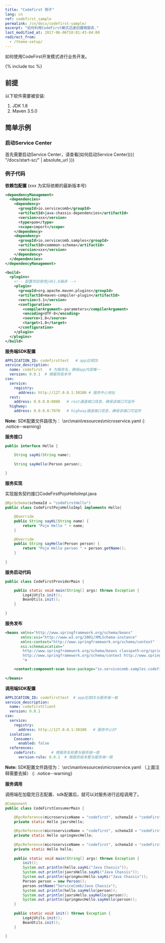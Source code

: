 ```yaml
---
title: "CodeFirst 例子"
lang: cn
ref: codefirst_sample
permalink: /cn/docs/codefirst-sample/
excerpt: "如何利用CodeFirst模式迅速创建微服务."
last_modified_at: 2017-06-06T10:01:43-04:00
redirect_from:
  - /theme-setup/
---
```


如何使用CodeFirst开发模式进行业务开发。

{% include toc %}

## 前提
以下软件需要被安装:


1. JDK 1.8
2. Maven 3.5.0 


## 简单示例
### 启动Service Center

首先需要启动Service Center，请查看[如何启动Service Center]({{ "/docs/start-sc/" | absolute_url }})

### 例子代码

**依赖包配置** (xxx 为实际依赖的最新版本号)

```xml
<dependencyManagement>
  <dependencies>
    <dependency>
      <groupId>io.servicecomb</groupId>
      <artifactId>java-chassis-dependencies</artifactId>
      <version>xxx</version>
      <type>pom</type>
      <scope>import</scope>
    </dependency>
    <dependency>
      <groupId>io.servicecomb.samples</groupId>
      <artifactId>commmon-schema</artifactId>
      <version>xxx</version>
    </dependency>
  </dependencies>
</dependencyManagement>

<build>
  <plugins>
    <!-- 配置项目使用jdk1.8编译 -->
    <plugin>
      <groupId>org.apache.maven.plugins</groupId>
      <artifactId>maven-compiler-plugin</artifactId>
      <version>3.1</version>
      <configuration>
        <compilerArgument>-parameters</compilerArgument>
        <encoding>UTF-8</encoding>
        <source>1.8</source>
        <target>1.8</target>
      </configuration>
    </plugin>
  </plugins>
</build>
```

**服务端SDK配置**

```yaml
APPLICATION_ID: codefirsttest   # app应用ID
service_description:
  name: codefirst   # 为服务名，确保app内部唯一
  version: 0.0.1  # 微服务版本号
cse:
  service:
    registry:
      address: http://127.0.0.1:30100 # 服务中心地址
  rest:
    address: 0.0.0.0:8080   # rest通道端口信息，确保该端口可监听
  highway:
    address: 0.0.0.0:7070   # highway通道端口信息，确保该端口可监听
```

**Note:** SDK配置文件路径为： \src\main\resources\microservice.yaml
{: .notice--warning}


**服务接口**

```java
public interface Hello {

    String sayHi(String name);
	
    String sayHello(Person person);
	
}
```

**服务实现**

实现服务契约接口CodeFirstPojoHelloImpl.java

```java
@RpcSchema(schemaId = "codeFirstHello")
public class CodeFirstPojoHelloImpl implements Hello{

    @Override
    public String sayHi(String name) {
        return "Pojo Hello " + name;
    }

    @Override
    public String sayHello(Person person) {
        return "Pojo Hello person " + person.getName();
    }
	
}
```

**服务启动代码**


```java
public class CodeFirstProviderMain {

    public static void main(String[] args) throws Exception {
        Log4jUtils.init();
        BeanUtils.init();
    }
	
}
```


**服务发布**

```xml
<beans xmlns="http://www.springframework.org/schema/beans"
       xmlns:xsi="http://www.w3.org/2001/XMLSchema-instance"
       xmlns:context="http://www.springframework.org/schema/context"
       xsi:schemaLocation="
		http://www.springframework.org/schema/beans classpath:org/springframework/beans/factory/xml/spring-beans-3.0.xsd
		http://www.springframework.org/schema/context http://www.springframework.org/schema/context/spring-context-3.0.xsd
		">

    <context:component-scan base-package="io.servicecomb.samples.codefirst.provider" />
	
</beans>
```

**调用端SDK配置**

```yaml
APPLICATION_ID: codefirsttest  # app应用ID与服务端一致
service_description:
  name: codefirstClient
  version: 0.0.1
cse:
  service:
    registry:
      address: http://127.0.0.1:30100   # 服务中心IP
  isolation:
    Consumer:
      enabled: false
  references:
    codefirst:       # 微服务名称要与服务端一致
      version-rule: 0.0.1  # 微服务版本要与服务端一致
```

**Note:** SDK配置文件路径为： \src\main\resources\microservice.yaml （上面注释需要去掉）
{: .notice--warning}



**服务调用**

调用端在加载完日志配置、sdk配置后，就可以对服务进行远程调用了。

```java
@Component
public class CodeFirstConsumerMain {

    @RpcReference(microserviceName = "codefirst", schemaId = "codeFirstJaxrsHello")
    private static Hello jaxrsHello;
    
    @RpcReference(microserviceName = "codefirst", schemaId = "codeFirstSpringmvcHello")
    private static Hello springmvcHello;
    
    @RpcReference(microserviceName = "codefirst", schemaId = "codeFirstHello")
    private static Hello hello;
    
    public static void main(String[] args) throws Exception {
        init();
        System.out.println(hello.sayHi("Java Chassis"));
        System.out.println(jaxrsHello.sayHi("Java Chassis"));
        System.out.println(springmvcHello.sayHi("Java Chassis"));
        Person person = new Person();
        person.setName("ServiceComb/Java Chassis");
        System.out.println(hello.sayHello(person));
        System.out.println(jaxrsHello.sayHello(person));
        System.out.println(springmvcHello.sayHello(person));
    }
    
    public static void init() throws Exception {
        Log4jUtils.init();
        BeanUtils.init();
    }
	
}
```
